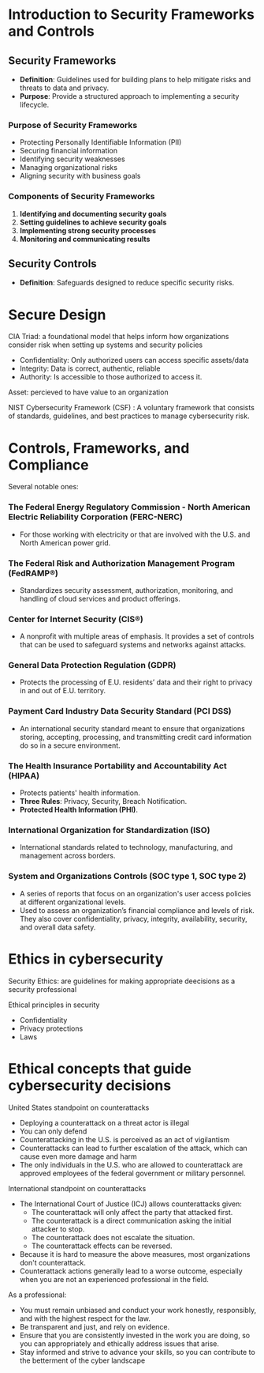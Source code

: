 # Introduction to Security Frameworks and Controls

## Security Frameworks
- **Definition**: Guidelines used for building plans to help mitigate risks and threats to data and privacy.
- **Purpose**: Provide a structured approach to implementing a security lifecycle.

### Purpose of Security Frameworks
- Protecting Personally Identifiable Information (PII)
- Securing financial information
- Identifying security weaknesses
- Managing organizational risks
- Aligning security with business goals

### Components of Security Frameworks
1. **Identifying and documenting security goals**
2. **Setting guidelines to achieve security goals**
3. **Implementing strong security processes**
4. **Monitoring and communicating results**

## Security Controls
- **Definition**: Safeguards designed to reduce specific security risks.

# Secure Design

CIA Triad: a foundational model that helps inform how organizations consider risk when setting up  systems and security policies
- Confidentiality: Only authorized users can access specific assets/data
- Integrity: Data is correct, authentic, reliable
- Authority: Is accessible to those authorized to access it.

Asset: percieved to have value to an organization
  
NIST Cybersecurity Framework (CSF) : A voluntary framework that consists of standards, guidelines, and best practices to manage cybersecurity risk.

# Controls, Frameworks, and Compliance

Several notable ones:

### The Federal Energy Regulatory Commission - North American Electric Reliability Corporation (FERC-NERC)
- For those working with electricity or that are involved with the U.S. and North American power grid.

### The Federal Risk and Authorization Management Program (FedRAMP®)
- Standardizes security assessment, authorization, monitoring, and handling of cloud services and product offerings.

### Center for Internet Security (CIS®)
- A nonprofit with multiple areas of emphasis. It provides a set of controls that can be used to safeguard systems and networks against attacks.

### General Data Protection Regulation (GDPR)
- Protects the processing of E.U. residents’ data and their right to privacy in and out of E.U. territory.

### Payment Card Industry Data Security Standard (PCI DSS)
- An international security standard meant to ensure that organizations storing, accepting, processing, and transmitting credit card information do so in a secure environment.

### The Health Insurance Portability and Accountability Act (HIPAA)
- Protects patients' health information.
- **Three Rules**: Privacy, Security, Breach Notification.
- **Protected Health Information (PHI)**.

### International Organization for Standardization (ISO)
- International standards related to technology, manufacturing, and management across borders.

### System and Organizations Controls (SOC type 1, SOC type 2)
- A series of reports that focus on an organization's user access policies at different organizational levels.
- Used to assess an organization’s financial compliance and levels of risk. They also cover confidentiality, privacy, integrity, availability, security, and overall data safety.

# Ethics in cybersecurity

Security Ethics: are  guidelines for making appropriate deecisions as a security professional

Ethical principles in security
- Confidentiality
- Privacy protections
- Laws

# Ethical concepts that guide cybersecurity decisions

United States standpoint on counterattacks 
- Deploying a counterattack on a threat actor is illegal
- You can only defend
- Counterattacking in the U.S. is perceived as an act of vigilantism
- Counterattacks can lead to further escalation of the attack, which can cause even more damage and harm
- The only individuals in the U.S. who are allowed to counterattack are approved employees of the federal government or military personnel. 

International standpoint on counterattacks
- The International Court of Justice (ICJ) allows counterattacks given:
    - The counterattack will only affect the party that attacked first.
    - The counterattack is a direct communication asking the initial attacker to stop.
    - The counterattack does not escalate the situation.
    - The counterattack effects can be reversed.
- Because it is hard to measure the above measures, most organizations don't counterattack.
- Counterattack actions generally lead to a worse outcome, especially when you are not an experienced professional in the field.

As a professional:
  - You must remain unbiased and conduct your work honestly, responsibly, and with the highest respect for the law.
  - Be transparent and just, and rely on evidence.
  - Ensure that you are consistently invested in the work you are doing, so you can appropriately and ethically address issues that arise.
  - Stay informed and strive to advance your skills, so you can contribute to the betterment of the cyber landscape

